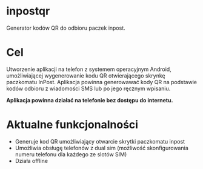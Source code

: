 # inpostqr
Generator kodów QR do odbioru paczek inpost.

# Cel
Utworzenie aplikacji na telefon z systemem operacyjnym Android, umożliwiającej wygenerowanie kodu QR otwierającego skrynkę paczkomatu InPost.
Aplikacja powinna generowawać kody QR na podstawie kodów odbioru z wiadomości SMS lub po jego ręcznym wpisaniu.

**Aplikacja powinna działać na telefonie bez dostępu do internetu.**

# Aktualne funkcjonalności
* Generuje kod QR umożliwiający otwarcie skrytki paczkomatu inpost
* Umożliwia obsługę telefonów z dual sim (możliwość skonfigurowania numeru telefonu dla każdego ze slotów SIM)
* Działa offline
